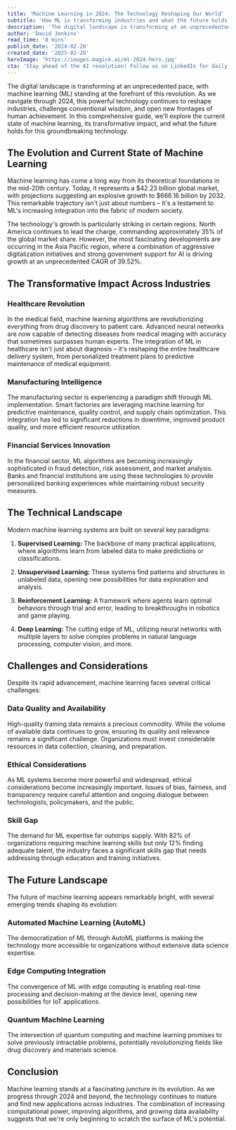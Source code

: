 ```yaml
---
title: 'Machine Learning in 2024: The Technology Reshaping Our World'
subtitle: 'How ML is transforming industries and what the future holds'
description: 'The digital landscape is transforming at an unprecedented pace, with machine learning (ML) standing at the forefront of this revolution. As we navigate through 2024, this powerful technology continues to reshape industries, challenge conventional wisdom, and open new frontages of human achievement. In this comprehensive guide, we\'ll explore the current state of machine learning, its transformative impact, and what the future holds for this groundbreaking technology.'
author: 'David Jenkins'
read_time: '8 mins'
publish_date: '2024-02-28'
created_date: '2025-02-28'
heroImage: 'https://images.magick.ai/ml-2024-hero.jpg'
cta: 'Stay ahead of the AI revolution! Follow us on LinkedIn for daily insights into machine learning and artificial intelligence trends that are reshaping our world.'
---
```


The digital landscape is transforming at an unprecedented pace, with machine learning (ML) standing at the forefront of this revolution. As we navigate through 2024, this powerful technology continues to reshape industries, challenge conventional wisdom, and open new frontages of human achievement. In this comprehensive guide, we'll explore the current state of machine learning, its transformative impact, and what the future holds for this groundbreaking technology.

## The Evolution and Current State of Machine Learning

Machine learning has come a long way from its theoretical foundations in the mid-20th century. Today, it represents a $42.23 billion global market, with projections suggesting an explosive growth to $666.16 billion by 2032. This remarkable trajectory isn't just about numbers – it's a testament to ML's increasing integration into the fabric of modern society.

The technology's growth is particularly striking in certain regions. North America continues to lead the charge, commanding approximately 35% of the global market share. However, the most fascinating developments are occurring in the Asia Pacific region, where a combination of aggressive digitalization initiatives and strong government support for AI is driving growth at an unprecedented CAGR of 39.52%.

## The Transformative Impact Across Industries

### Healthcare Revolution

In the medical field, machine learning algorithms are revolutionizing everything from drug discovery to patient care. Advanced neural networks are now capable of detecting diseases from medical imaging with accuracy that sometimes surpasses human experts. The integration of ML in healthcare isn't just about diagnosis – it's reshaping the entire healthcare delivery system, from personalized treatment plans to predictive maintenance of medical equipment.

### Manufacturing Intelligence

The manufacturing sector is experiencing a paradigm shift through ML implementation. Smart factories are leveraging machine learning for predictive maintenance, quality control, and supply chain optimization. This integration has led to significant reductions in downtime, improved product quality, and more efficient resource utilization.

### Financial Services Innovation

In the financial sector, ML algorithms are becoming increasingly sophisticated in fraud detection, risk assessment, and market analysis. Banks and financial institutions are using these technologies to provide personalized banking experiences while maintaining robust security measures.

## The Technical Landscape

Modern machine learning systems are built on several key paradigms:

1. **Supervised Learning:** The backbone of many practical applications, where algorithms learn from labeled data to make predictions or classifications.

2. **Unsupervised Learning:** These systems find patterns and structures in unlabeled data, opening new possibilities for data exploration and analysis.

3. **Reinforcement Learning:** A framework where agents learn optimal behaviors through trial and error, leading to breakthroughs in robotics and game playing.

4. **Deep Learning:** The cutting edge of ML, utilizing neural networks with multiple layers to solve complex problems in natural language processing, computer vision, and more.

## Challenges and Considerations

Despite its rapid advancement, machine learning faces several critical challenges:

### Data Quality and Availability

High-quality training data remains a precious commodity. While the volume of available data continues to grow, ensuring its quality and relevance remains a significant challenge. Organizations must invest considerable resources in data collection, cleaning, and preparation.

### Ethical Considerations

As ML systems become more powerful and widespread, ethical considerations become increasingly important. Issues of bias, fairness, and transparency require careful attention and ongoing dialogue between technologists, policymakers, and the public.

### Skill Gap

The demand for ML expertise far outstrips supply. With 82% of organizations requiring machine learning skills but only 12% finding adequate talent, the industry faces a significant skills gap that needs addressing through education and training initiatives.

## The Future Landscape

The future of machine learning appears remarkably bright, with several emerging trends shaping its evolution:

### Automated Machine Learning (AutoML)

The democratization of ML through AutoML platforms is making the technology more accessible to organizations without extensive data science expertise.

### Edge Computing Integration

The convergence of ML with edge computing is enabling real-time processing and decision-making at the device level, opening new possibilities for IoT applications.

### Quantum Machine Learning

The intersection of quantum computing and machine learning promises to solve previously intractable problems, potentially revolutionizing fields like drug discovery and materials science.

## Conclusion

Machine learning stands at a fascinating juncture in its evolution. As we progress through 2024 and beyond, the technology continues to mature and find new applications across industries. The combination of increasing computational power, improving algorithms, and growing data availability suggests that we're only beginning to scratch the surface of ML's potential.